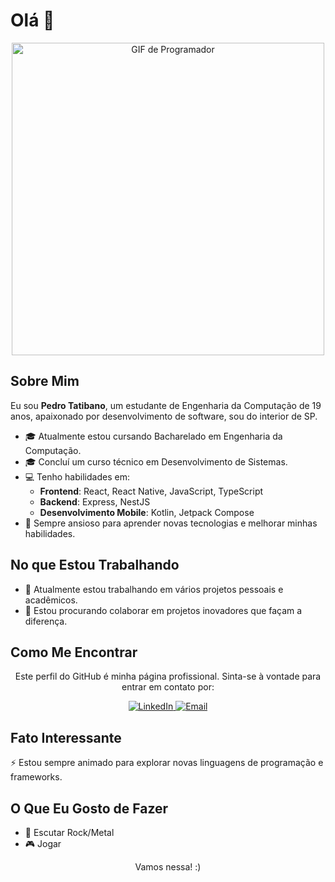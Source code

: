 <h1>Olá 👋</h1>
<div align="center">
  <img src="https://camo.githubusercontent.com/19db51af5f90f1b152bc0b9078f5fe97053955be5074f03f17019c70345bdcdb/68747470733a2f2f6d69726f2e6d656469756d2e636f6d2f6d61782f313336302f302a37513379765349765f7430696f4a2d5a2e676966" alt="GIF de Programador" width="500"/>
</div>
<h2>Sobre Mim</h2>
<p>Eu sou <strong>Pedro Tatibano</strong>, um estudante de Engenharia da Computação de 19 anos, apaixonado por desenvolvimento de software, sou do interior de SP.</p>
<ul>
  <li>🎓 Atualmente estou cursando Bacharelado em Engenharia da Computação.</li>
  <li>🎓 Concluí um curso técnico em Desenvolvimento de Sistemas.</li>
  <li>💻 Tenho habilidades em:
    <ul>
      <li><strong>Frontend</strong>: React, React Native, JavaScript, TypeScript</li>
      <li><strong>Backend</strong>: Express, NestJS</li>
      <li><strong>Desenvolvimento Mobile</strong>: Kotlin, Jetpack Compose</li>
    </ul>
  </li>
  <li>🌱 Sempre ansioso para aprender novas tecnologias e melhorar minhas habilidades.</li>
</ul>
<h2>No que Estou Trabalhando</h2>
<ul>
  <li>🔭 Atualmente estou trabalhando em vários projetos pessoais e acadêmicos.</li>
  <li>👯 Estou procurando colaborar em projetos inovadores que façam a diferença.</li>
</ul>
<h2>Como Me Encontrar</h2>
<div align="center">
  <p>Este perfil do GitHub é minha página profissional. Sinta-se à vontade para entrar em contato por:</p>
  <a href="https://www.linkedin.com/in/pedro-tatibano/">
    <img src="https://img.shields.io/badge/LinkedIn-0077B5?style=for-the-badge&logo=linkedin&logoColor=white" alt="LinkedIn">
  </a>
  <a href="mailto:pedrotatibano1900@gmail.com">
    <img src="https://img.shields.io/badge/Email-D14836?style=for-the-badge&logo=gmail&logoColor=white" alt="Email">
  </a>
</div>
<h2>Fato Interessante</h2>
<p>⚡ Estou sempre animado para explorar novas linguagens de programação e frameworks.</p>
<h2>O Que Eu Gosto de Fazer</h2>
<ul>
  <li>🎸 Escutar Rock/Metal</li>
  <li>🎮 Jogar</li>
</ul>
<div align="center">
  <p>Vamos nessa! :)</p>
</div>
